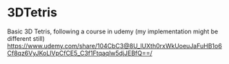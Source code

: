 # 3DTetris
 Basic 3D Tetris, following a course in udemy (my implementation might be different still) https://www.udemy.com/share/104CbC3@8U_lUXth0rxWkUoeuJaFuHB1o6Cf8qz6VyJKoLlVpCfCE5_C3f1Ftqaqlw5djJEBfQ==/
